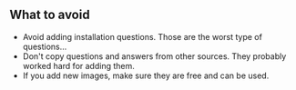 ## What to avoid
- Avoid adding installation questions. Those are the worst type of questions...
- Don't copy questions and answers from other sources. They probably worked hard for adding them.
- If you add new images, make sure they are free and can be used.
